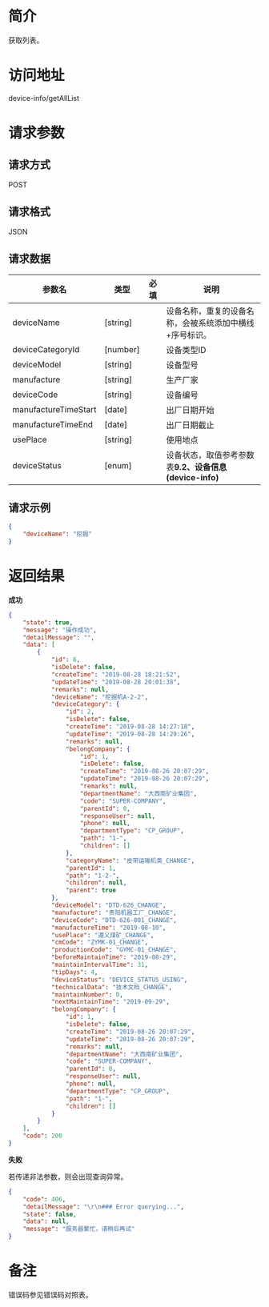# 简介
获取列表。

# 访问地址
device-info/getAllList

# 请求参数

## 请求方式
POST

## 请求格式
JSON

## 请求数据
|参数名|类型|必填|说明|
|-|-|-|-|
|deviceName|[string]||设备名称，重复的设备名称，会被系统添加中横线+序号标识。|
|deviceCategoryId|[number]||设备类型ID|
|deviceModel|[string]||设备型号|
|manufacture|[string]||生产厂家|
|deviceCode|[string]||设备编号|
|manufactureTimeStart|[date]||出厂日期开始|
|manufactureTimeEnd|[date]||出厂日期截止|
|usePlace|[string]||使用地点|
|deviceStatus|[enum]||设备状态，取值参考参数表**9.2、设备信息(device-info)**|

## 请求示例
```json
{
	"deviceName": "挖掘"
}
```

# 返回结果
**成功**
```json
{
    "state": true,
    "message": "操作成功",
    "detailMessage": "",
    "data": [
        {
            "id": 6,
            "isDelete": false,
            "createTime": "2019-08-28 18:21:52",
            "updateTime": "2019-08-28 20:01:38",
            "remarks": null,
            "deviceName": "挖掘机A-2-2",
            "deviceCategory": {
                "id": 2,
                "isDelete": false,
                "createTime": "2019-08-28 14:27:18",
                "updateTime": "2019-08-28 14:29:26",
                "remarks": null,
                "belongCompany": {
                    "id": 1,
                    "isDelete": false,
                    "createTime": "2019-08-26 20:07:29",
                    "updateTime": "2019-08-26 20:07:29",
                    "remarks": null,
                    "departmentName": "大西南矿业集团",
                    "code": "SUPER-COMPANY",
                    "parentId": 0,
                    "responseUser": null,
                    "phone": null,
                    "departmentType": "CP_GROUP",
                    "path": "1-",
                    "children": []
                },
                "categoryName": "皮带运输机类_CHANGE",
                "parentId": 1,
                "path": "1-2-",
                "children": null,
                "parent": true
            },
            "deviceModel": "DTD-626_CHANGE",
            "manufacture": "贵阳机器工厂_CHANGE",
            "deviceCode": "DTD-626-001_CHANGE",
            "manufactureTime": "2019-08-10",
            "usePlace": "遵义煤矿_CHANGE",
            "cmCode": "ZYMK-01_CHANGE",
            "productionCode": "GYMC-01_CHANGE",
            "beforeMaintainTime": "2019-08-29",
            "maintainIntervalTime": 31,
            "tipDays": 4,
            "deviceStatus": "DEVICE_STATUS_USING",
            "technicalData": "技术文档_CHANGE",
            "maintainNumber": 0,
            "nextMaintainTime": "2019-09-29",
            "belongCompany": {
                "id": 1,
                "isDelete": false,
                "createTime": "2019-08-26 20:07:29",
                "updateTime": "2019-08-26 20:07:29",
                "remarks": null,
                "departmentName": "大西南矿业集团",
                "code": "SUPER-COMPANY",
                "parentId": 0,
                "responseUser": null,
                "phone": null,
                "departmentType": "CP_GROUP",
                "path": "1-",
                "children": []
            }
        }
    ],
    "code": 200
}
```

**失败**

若传递非法参数，则会出现查询异常。

```json
{
    "code": 406,
    "detailMessage": "\r\n### Error querying...",
    "state": false,
    "data": null,
    "message": "服务器繁忙，请稍后再试"
}
```

# 备注
错误码参见错误码对照表。